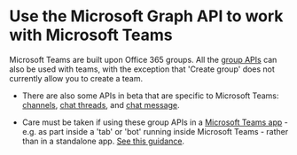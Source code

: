 # Use the Microsoft Graph API to work with Microsoft Teams

Microsoft Teams are built upon Office 365 groups.  All the [group APIs](group.md) can also be used with teams, with the exception that 'Create group' does not currently allow you to create a team.  

* There are also some APIs in beta that are specific to Microsoft Teams: [channels](../../beta/resources/channel.md), [chat threads](../../beta/resources/chatthread.md), and [chat message](../../beta/resources/chatmessage.md).

* Care must be taken if using these group APIs in a [Microsoft Teams app]() - e.g. as part inside a 'tab' or 'bot' running inside Microsoft Teams - rather than in a standalone app.  [See this guidance](https://msdn.microsoft.com/en-us/microsoft-teams/graph).
